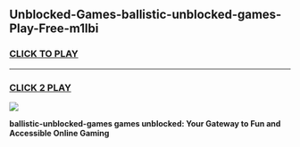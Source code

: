 
## Unblocked-Games-ballistic-unblocked-games-Play-Free-m1lbi
<h3>
<a href="https://premium76.site?title=ballistic-unblocked-games&ref=18A">CLICK TO PLAY</a></h3>
<hr>

<h3>
<a href="https://premium76.site?title=ballistic-unblocked-games&ref=18A">CLICK 2 PLAY</a>
  
</h3>

<a href="https://premium76.site?title=ballistic-unblocked-games&ref=18A"><img src="https://clearcache.store/games.png"></a>


**ballistic-unblocked-games games unblocked: Your Gateway to Fun and Accessible Online Gaming**
